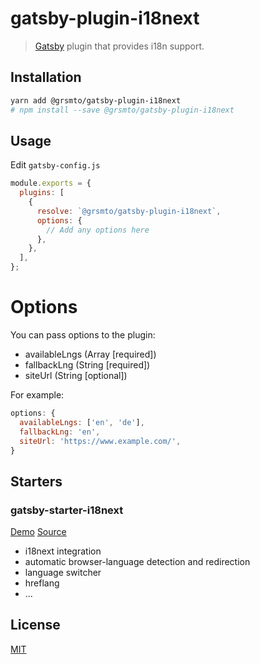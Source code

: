# gatsby-plugin-i18next

> [Gatsby](https://github.com/gatsbyjs/gatsby) plugin that provides i18n support.

## Installation

```sh
yarn add @grsmto/gatsby-plugin-i18next
# npm install --save @grsmto/gatsby-plugin-i18next
```

## Usage

Edit `gatsby-config.js`

```javascript
module.exports = {
  plugins: [
    {
      resolve: `@grsmto/gatsby-plugin-i18next`,
      options: {
        // Add any options here
      },
    },
  ],
};
```

# Options

You can pass options to the plugin:

- availableLngs (Array [required])
- fallbackLng (String [required])
- siteUrl (String [optional])

For example:

```js
options: {
  availableLngs: ['en', 'de'],
  fallbackLng: 'en',
  siteUrl: 'https://www.example.com/',
}
```

## Starters

### gatsby-starter-i18next

[Demo](https://hupe1980.github.io/gatsby-i18n/gatsby-starter-i18next) [Source](/starters/gatsby-starter-i18next)

- i18next integration
- automatic browser-language detection and redirection
- language switcher
- hreflang
- ...

## License

[MIT](LICENSE)
